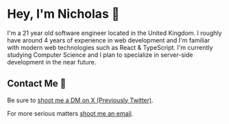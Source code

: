 # Hey, I'm Nicholas 👋

I'm a 21 year old software engineer located in the United Kingdom. I roughly have around 4 years of experience in web development and I'm familiar with modern web technologies such as React & TypeScript. I'm currently studying Computer Science and I plan to specialize in server-side development in the near future. <br />

## Contact Me 💌
Be sure to <a href="https://twitter.com/heynickn">shoot me a DM on X (Previously Twitter)</a>.

For more serious matters <a href="mailto:hi@notnick.io">shoot me an email</a>.
